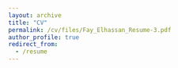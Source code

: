 ```yaml
---
layout: archive
title: "CV"
permalink: /cv/files/Fay_Elhassan_Resume-3.pdf
author_profile: true
redirect_from:
  - /resume
---
```


